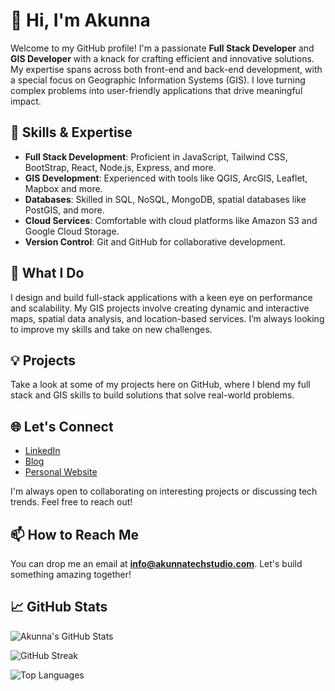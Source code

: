 # 👋 Hi, I'm Akunna

Welcome to my GitHub profile! I'm a passionate **Full Stack Developer** and **GIS Developer** with a knack for crafting efficient and innovative solutions. My expertise spans across both front-end and back-end development, with a special focus on Geographic Information Systems (GIS). I love turning complex problems into user-friendly applications that drive meaningful impact.

## 🚀 Skills & Expertise
- **Full Stack Development**: Proficient in JavaScript, Tailwind CSS, BootStrap, React, Node.js, Express, and more.
- **GIS Development**: Experienced with tools like QGIS, ArcGIS, Leaflet, Mapbox and more.
- **Databases**: Skilled in SQL, NoSQL, MongoDB, spatial databases like PostGIS, and more.
- **Cloud Services**: Comfortable with cloud platforms like Amazon S3 and Google Cloud Storage.
- **Version Control**: Git and GitHub for collaborative development.

## 🌟 What I Do
I design and build full-stack applications with a keen eye on performance and scalability. My GIS projects involve creating dynamic and interactive maps, spatial data analysis, and location-based services. I’m always looking to improve my skills and take on new challenges.

## 💡 Projects
Take a look at some of my projects here on GitHub, where I blend my full stack and GIS skills to build solutions that solve real-world problems.

## 🌐 Let's Connect
- [LinkedIn](https://www.linkedin.com/in/akunna1)
- [Blog](https://akunnawrites.com/)
- [Personal Website](https://akunnatechstudio.com)

I'm always open to collaborating on interesting projects or discussing tech trends. Feel free to reach out!

## 📫 How to Reach Me
You can drop me an email at **info@akunnatechstudio.com**. Let's build something amazing together!

## 📈 GitHub Stats
![Akunna's GitHub Stats](https://github-readme-stats.vercel.app/api?username=akunna1&show_icons=true&count_private=true&hide=prs&theme=radical)

![GitHub Streak](https://github-readme-streak-stats.herokuapp.com/?user=akunna1&theme=radical)

![Top Languages](https://github-readme-stats.vercel.app/api/top-langs/?username=akunna1&layout=compact&theme=radical)

